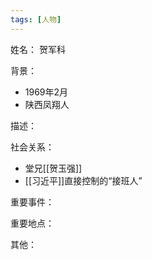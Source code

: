 ```yaml
---
tags: [人物]
---
```


姓名：
贺军科

背景：
- 1969年2月
- 陕西凤翔人

描述：

社会关系：
- 堂兄[[贺玉强]]
- [[习近平]]直接控制的“接班人”

重要事件：

重要地点：

其他：
